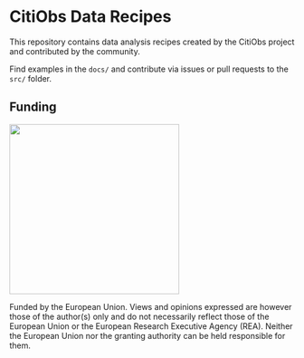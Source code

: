 # CitiObs Data Recipes

This repository contains data analysis recipes created by the CitiObs project and contributed by the community.

Find examples in the `docs/` and contribute via issues or pull requests to the `src/` folder.

## Funding

<div style="display: inline-block"><img src="https://citiobs.eu/wp-content/uploads/sites/24/2023/02/EN_Co-funded_by_the_EU_POS-removebg-preview.png" style="width: 300px">
<p>Funded by the European Union. Views and opinions expressed are however those of the author(s) only and do not necessarily reflect those of the European Union or the European Research Executive Agency (REA). Neither the European Union nor the granting authority can be held responsible for them.
</p>
</div>
